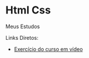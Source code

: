 # Html Css


Meus Estudos

Links Diretos: 

<ul>
    <li><a href="https://pedro-jp.github.io/Html-Css/Fiz%20do%20curso%20em%20video/android.HTML"> Exercício do curso em vídeo</a></li>
</ul>

